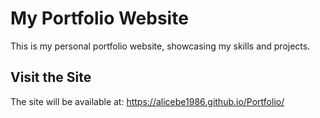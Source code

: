 # My Portfolio Website

This is my personal portfolio website, showcasing my skills and projects.

## Visit the Site

The site will be available at: https://alicebe1986.github.io/Portfolio/

